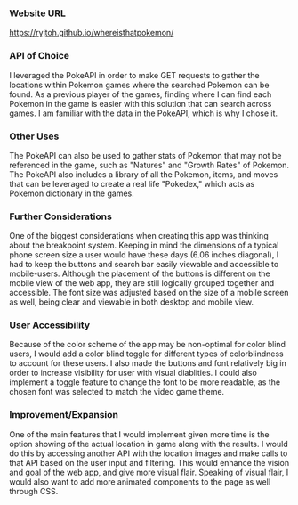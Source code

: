 ### Website URL
https://ryjtoh.github.io/whereisthatpokemon/

### API of Choice
I leveraged the PokeAPI in order to make GET requests to gather the locations within
Pokemon games where the searched Pokemon can be found. As a previous player of the games, finding where I can find each Pokemon in the game is easier with this solution
that can search across games. I am familiar with the data in the PokeAPI, which is why
I chose it.

### Other Uses
The PokeAPI can also be used to gather stats of Pokemon that may not be referenced in the game, such as "Natures" and "Growth Rates" of Pokemon. The PokeAPI also includes a library of all the Pokemon, items, and moves that can be leveraged to create a real life "Pokedex," which acts as Pokemon dictionary in the games. 

### Further Considerations
One of the biggest considerations when creating this app was thinking about the breakpoint system. Keeping in mind the dimensions of a typical phone screen size a user would have these days (6.06 inches diagonal), I had to keep the buttons and search bar easily viewable and accessible to mobile-users. Although the placement of the buttons is different on the mobile view of the web app, they are still logically grouped together and accessible. The font size was adjusted based on the size of a mobile screen as well, being clear and viewable in both desktop and mobile view.

### User Accessibility
Because of the color scheme of the app may be non-optimal for color blind users, I would add a color blind toggle for different types of colorblindness to account for these users. I also made the buttons and font relatively big in order to increase visibility for user with visual diablities. I could also implement a toggle feature to change the font to be more readable, as the chosen font was selected to match the video game theme.

### Improvement/Expansion
One of the main features that I would implement given more time is the option showing of the actual location in game along with the results. I would do this by accessing another API with the location images and make calls to that API based on the user input and filtering. This would enhance the vision and goal of the web app, and give more visual flair. Speaking of visual flair, I would also want to add more animated components to the page as well through CSS. 
